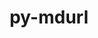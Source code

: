 ---
title: "py-mdurl"
layout: cache
categories: [package, develop]
meta: {"compilers": ["apple-clang@=15.0.0", "gcc@=13.2.0", "gcc@=7.5.0"], "num_specs": 36, "num_specs_by_stack": {"ml-darwin-aarch64-mps": 1, "ml-linux-aarch64-cpu": 6, "ml-linux-aarch64-cuda": 7, "ml-linux-x86_64-cpu": 7, "ml-linux-x86_64-cuda": 6, "ml-linux-x86_64-rocm": 7, "radiuss": 12, "root": 36}, "oss": ["ubuntu18.04", "ubuntu24.04", "ventura"], "platforms": ["darwin", "linux"], "stacks": ["ml-darwin-aarch64-mps", "ml-linux-aarch64-cpu", "ml-linux-aarch64-cuda", "ml-linux-x86_64-cpu", "ml-linux-x86_64-cuda", "ml-linux-x86_64-rocm", "radiuss", "root"], "targets": ["aarch64", "x86_64_v3"], "versions": ["0.1.2"]}
spec_details: [{"compiler": "apple-clang@=15.0.0", "hash": "gsxcx374lhddjc26use3re52eawwvzhx", "os": "ventura", "platform": "darwin", "size": "-", "stacks": ["ml-darwin-aarch64-mps", "root"], "tarball": "https://binaries.spack.io/develop/build_cache/darwin-ventura-aarch64/apple-clang-15.0.0/py-mdurl-0.1.2/darwin-ventura-aarch64-apple-clang-15.0.0-py-mdurl-0.1.2-gsxcx374lhddjc26use3re52eawwvzhx.spack", "target": "aarch64", "variants": ["build_system=python_pip"], "versions": ["0.1.2"]}, {"compiler": "gcc@=7.5.0", "hash": "gq2lefcumvjnhesfd6up6xelhursrr2c", "os": "ubuntu18.04", "platform": "linux", "size": "-", "stacks": ["radiuss", "root"], "tarball": "https://binaries.spack.io/develop/build_cache/linux-ubuntu18.04-x86_64_v3/gcc-7.5.0/py-mdurl-0.1.2/linux-ubuntu18.04-x86_64_v3-gcc-7.5.0-py-mdurl-0.1.2-gq2lefcumvjnhesfd6up6xelhursrr2c.spack", "target": "x86_64_v3", "variants": ["build_system=python_pip"], "versions": ["0.1.2"]}, {"compiler": "gcc@=7.5.0", "hash": "kwidp5nl62b5nhiskum3kgbdmptvtuhu", "os": "ubuntu18.04", "platform": "linux", "size": "-", "stacks": ["radiuss", "root"], "tarball": "https://binaries.spack.io/develop/build_cache/linux-ubuntu18.04-x86_64_v3/gcc-7.5.0/py-mdurl-0.1.2/linux-ubuntu18.04-x86_64_v3-gcc-7.5.0-py-mdurl-0.1.2-kwidp5nl62b5nhiskum3kgbdmptvtuhu.spack", "target": "x86_64_v3", "variants": ["build_system=python_pip"], "versions": ["0.1.2"]}, {"compiler": "gcc@=7.5.0", "hash": "dnaf425yf2vwb4v54hppvr7jn2muertc", "os": "ubuntu18.04", "platform": "linux", "size": "-", "stacks": ["radiuss", "root"], "tarball": "https://binaries.spack.io/develop/build_cache/linux-ubuntu18.04-x86_64_v3/gcc-7.5.0/py-mdurl-0.1.2/linux-ubuntu18.04-x86_64_v3-gcc-7.5.0-py-mdurl-0.1.2-dnaf425yf2vwb4v54hppvr7jn2muertc.spack", "target": "x86_64_v3", "variants": ["build_system=python_pip"], "versions": ["0.1.2"]}, {"compiler": "gcc@=7.5.0", "hash": "fzfkv2qope7w3jtugnpmwc2untekgetl", "os": "ubuntu18.04", "platform": "linux", "size": "-", "stacks": ["root"], "tarball": "https://binaries.spack.io/develop/build_cache/linux-ubuntu18.04-x86_64_v3/gcc-7.5.0/py-mdurl-0.1.2/linux-ubuntu18.04-x86_64_v3-gcc-7.5.0-py-mdurl-0.1.2-fzfkv2qope7w3jtugnpmwc2untekgetl.spack", "target": "x86_64_v3", "variants": ["build_system=python_pip"], "versions": ["0.1.2"]}, {"compiler": "gcc@=7.5.0", "hash": "ktsmxnkgrkmidg2nv2kugdkfxigl3bct", "os": "ubuntu18.04", "platform": "linux", "size": "-", "stacks": ["radiuss", "root"], "tarball": "https://binaries.spack.io/develop/build_cache/linux-ubuntu18.04-x86_64_v3/gcc-7.5.0/py-mdurl-0.1.2/linux-ubuntu18.04-x86_64_v3-gcc-7.5.0-py-mdurl-0.1.2-ktsmxnkgrkmidg2nv2kugdkfxigl3bct.spack", "target": "x86_64_v3", "variants": ["build_system=python_pip"], "versions": ["0.1.2"]}, {"compiler": "gcc@=7.5.0", "hash": "totucsh43ko4grgv7serbccvxndvxh2s", "os": "ubuntu18.04", "platform": "linux", "size": "-", "stacks": ["radiuss", "root"], "tarball": "https://binaries.spack.io/develop/build_cache/linux-ubuntu18.04-x86_64_v3/gcc-7.5.0/py-mdurl-0.1.2/linux-ubuntu18.04-x86_64_v3-gcc-7.5.0-py-mdurl-0.1.2-totucsh43ko4grgv7serbccvxndvxh2s.spack", "target": "x86_64_v3", "variants": ["build_system=python_pip"], "versions": ["0.1.2"]}, {"compiler": "gcc@=7.5.0", "hash": "m2mkbbshmy4uq5ht7qpnb4ihpvknfevs", "os": "ubuntu18.04", "platform": "linux", "size": "-", "stacks": ["radiuss", "root"], "tarball": "https://binaries.spack.io/develop/build_cache/linux-ubuntu18.04-x86_64_v3/gcc-7.5.0/py-mdurl-0.1.2/linux-ubuntu18.04-x86_64_v3-gcc-7.5.0-py-mdurl-0.1.2-m2mkbbshmy4uq5ht7qpnb4ihpvknfevs.spack", "target": "x86_64_v3", "variants": ["build_system=python_pip"], "versions": ["0.1.2"]}, {"compiler": "gcc@=7.5.0", "hash": "g373h23ya2vpgy63icqnsbuurq5wnzbp", "os": "ubuntu18.04", "platform": "linux", "size": "-", "stacks": ["radiuss", "root"], "tarball": "https://binaries.spack.io/develop/build_cache/linux-ubuntu18.04-x86_64_v3/gcc-7.5.0/py-mdurl-0.1.2/linux-ubuntu18.04-x86_64_v3-gcc-7.5.0-py-mdurl-0.1.2-g373h23ya2vpgy63icqnsbuurq5wnzbp.spack", "target": "x86_64_v3", "variants": ["build_system=python_pip"], "versions": ["0.1.2"]}, {"compiler": "gcc@=7.5.0", "hash": "hkoyzbytqwtasz3jrpba4yznvp75w4tg", "os": "ubuntu18.04", "platform": "linux", "size": "-", "stacks": ["radiuss", "root"], "tarball": "https://binaries.spack.io/develop/build_cache/linux-ubuntu18.04-x86_64_v3/gcc-7.5.0/py-mdurl-0.1.2/linux-ubuntu18.04-x86_64_v3-gcc-7.5.0-py-mdurl-0.1.2-hkoyzbytqwtasz3jrpba4yznvp75w4tg.spack", "target": "x86_64_v3", "variants": ["build_system=python_pip"], "versions": ["0.1.2"]}, {"compiler": "gcc@=7.5.0", "hash": "tklmfceyvbv26mp3adyldlawaqdjwkp2", "os": "ubuntu18.04", "platform": "linux", "size": "-", "stacks": ["radiuss", "root"], "tarball": "https://binaries.spack.io/develop/build_cache/linux-ubuntu18.04-x86_64_v3/gcc-7.5.0/py-mdurl-0.1.2/linux-ubuntu18.04-x86_64_v3-gcc-7.5.0-py-mdurl-0.1.2-tklmfceyvbv26mp3adyldlawaqdjwkp2.spack", "target": "x86_64_v3", "variants": ["build_system=python_pip"], "versions": ["0.1.2"]}, {"compiler": "gcc@=7.5.0", "hash": "5qds3ame6j7zdta2kkx2pjqf7avhc5sq", "os": "ubuntu18.04", "platform": "linux", "size": "-", "stacks": ["radiuss", "root"], "tarball": "https://binaries.spack.io/develop/build_cache/linux-ubuntu18.04-x86_64_v3/gcc-7.5.0/py-mdurl-0.1.2/linux-ubuntu18.04-x86_64_v3-gcc-7.5.0-py-mdurl-0.1.2-5qds3ame6j7zdta2kkx2pjqf7avhc5sq.spack", "target": "x86_64_v3", "variants": ["build_system=python_pip"], "versions": ["0.1.2"]}, {"compiler": "gcc@=7.5.0", "hash": "kh7cxgo6zy4hc42svdiwfqgyvims5ygs", "os": "ubuntu18.04", "platform": "linux", "size": "-", "stacks": ["root"], "tarball": "https://binaries.spack.io/develop/build_cache/linux-ubuntu18.04-x86_64_v3/gcc-7.5.0/py-mdurl-0.1.2/linux-ubuntu18.04-x86_64_v3-gcc-7.5.0-py-mdurl-0.1.2-kh7cxgo6zy4hc42svdiwfqgyvims5ygs.spack", "target": "x86_64_v3", "variants": ["build_system=python_pip"], "versions": ["0.1.2"]}, {"compiler": "gcc@=7.5.0", "hash": "fcfv6f4haajrtyigcwhb5isvmavwfinf", "os": "ubuntu18.04", "platform": "linux", "size": "-", "stacks": ["radiuss", "root"], "tarball": "https://binaries.spack.io/develop/build_cache/linux-ubuntu18.04-x86_64_v3/gcc-7.5.0/py-mdurl-0.1.2/linux-ubuntu18.04-x86_64_v3-gcc-7.5.0-py-mdurl-0.1.2-fcfv6f4haajrtyigcwhb5isvmavwfinf.spack", "target": "x86_64_v3", "variants": ["build_system=python_pip"], "versions": ["0.1.2"]}, {"compiler": "gcc@=7.5.0", "hash": "zeihm7fd5e6752rmnmbx64vx6p557net", "os": "ubuntu18.04", "platform": "linux", "size": "-", "stacks": ["radiuss", "root"], "tarball": "https://binaries.spack.io/develop/build_cache/linux-ubuntu18.04-x86_64_v3/gcc-7.5.0/py-mdurl-0.1.2/linux-ubuntu18.04-x86_64_v3-gcc-7.5.0-py-mdurl-0.1.2-zeihm7fd5e6752rmnmbx64vx6p557net.spack", "target": "x86_64_v3", "variants": ["build_system=python_pip"], "versions": ["0.1.2"]}, {"compiler": "gcc@=13.2.0", "hash": "urawcasqipxh5tcoxnctyol4raog77lc", "os": "ubuntu24.04", "platform": "linux", "size": "-", "stacks": ["ml-linux-aarch64-cpu", "ml-linux-aarch64-cuda", "root"], "tarball": "https://binaries.spack.io/develop/build_cache/linux-ubuntu24.04-aarch64/gcc-13.2.0/py-mdurl-0.1.2/linux-ubuntu24.04-aarch64-gcc-13.2.0-py-mdurl-0.1.2-urawcasqipxh5tcoxnctyol4raog77lc.spack", "target": "aarch64", "variants": ["build_system=python_pip"], "versions": ["0.1.2"]}, {"compiler": "gcc@=13.2.0", "hash": "daoeiwvowdvjk5oep7oiiuglwryp5dke", "os": "ubuntu24.04", "platform": "linux", "size": "-", "stacks": ["ml-linux-aarch64-cpu", "ml-linux-aarch64-cuda", "root"], "tarball": "https://binaries.spack.io/develop/build_cache/linux-ubuntu24.04-aarch64/gcc-13.2.0/py-mdurl-0.1.2/linux-ubuntu24.04-aarch64-gcc-13.2.0-py-mdurl-0.1.2-daoeiwvowdvjk5oep7oiiuglwryp5dke.spack", "target": "aarch64", "variants": ["build_system=python_pip"], "versions": ["0.1.2"]}, {"compiler": "gcc@=13.2.0", "hash": "k632mjohiwbkb5aykebihk4533sh5hgu", "os": "ubuntu24.04", "platform": "linux", "size": "-", "stacks": ["ml-linux-aarch64-cpu", "ml-linux-aarch64-cuda", "root"], "tarball": "https://binaries.spack.io/develop/build_cache/linux-ubuntu24.04-aarch64/gcc-13.2.0/py-mdurl-0.1.2/linux-ubuntu24.04-aarch64-gcc-13.2.0-py-mdurl-0.1.2-k632mjohiwbkb5aykebihk4533sh5hgu.spack", "target": "aarch64", "variants": ["build_system=python_pip"], "versions": ["0.1.2"]}, {"compiler": "gcc@=13.2.0", "hash": "sohem26gq6ddphgavtmbqa2vuod6ufuc", "os": "ubuntu24.04", "platform": "linux", "size": "-", "stacks": ["ml-linux-aarch64-cpu", "ml-linux-aarch64-cuda", "root"], "tarball": "https://binaries.spack.io/develop/build_cache/linux-ubuntu24.04-aarch64/gcc-13.2.0/py-mdurl-0.1.2/linux-ubuntu24.04-aarch64-gcc-13.2.0-py-mdurl-0.1.2-sohem26gq6ddphgavtmbqa2vuod6ufuc.spack", "target": "aarch64", "variants": ["build_system=python_pip"], "versions": ["0.1.2"]}, {"compiler": "gcc@=13.2.0", "hash": "kpje3slvmlqhzxk5insvl3qggkjzor2j", "os": "ubuntu24.04", "platform": "linux", "size": "-", "stacks": ["ml-linux-aarch64-cpu", "ml-linux-aarch64-cuda", "root"], "tarball": "https://binaries.spack.io/develop/build_cache/linux-ubuntu24.04-aarch64/gcc-13.2.0/py-mdurl-0.1.2/linux-ubuntu24.04-aarch64-gcc-13.2.0-py-mdurl-0.1.2-kpje3slvmlqhzxk5insvl3qggkjzor2j.spack", "target": "aarch64", "variants": ["build_system=python_pip"], "versions": ["0.1.2"]}, {"compiler": "gcc@=13.2.0", "hash": "7s73oqieg2hwmyfihnxu4pld4ikikyxs", "os": "ubuntu24.04", "platform": "linux", "size": "-", "stacks": ["ml-linux-aarch64-cpu", "ml-linux-aarch64-cuda", "root"], "tarball": "https://binaries.spack.io/develop/build_cache/linux-ubuntu24.04-aarch64/gcc-13.2.0/py-mdurl-0.1.2/linux-ubuntu24.04-aarch64-gcc-13.2.0-py-mdurl-0.1.2-7s73oqieg2hwmyfihnxu4pld4ikikyxs.spack", "target": "aarch64", "variants": ["build_system=python_pip"], "versions": ["0.1.2"]}, {"compiler": "gcc@=13.2.0", "hash": "o5yvnucwqeipjq2wyhfuvb2n5rbzszm5", "os": "ubuntu24.04", "platform": "linux", "size": "-", "stacks": ["ml-linux-aarch64-cuda", "root"], "tarball": "https://binaries.spack.io/develop/build_cache/linux-ubuntu24.04-aarch64/gcc-13.2.0/py-mdurl-0.1.2/linux-ubuntu24.04-aarch64-gcc-13.2.0-py-mdurl-0.1.2-o5yvnucwqeipjq2wyhfuvb2n5rbzszm5.spack", "target": "aarch64", "variants": ["build_system=python_pip"], "versions": ["0.1.2"]}, {"compiler": "gcc@=13.2.0", "hash": "gr6hsghp2gydtxua2zsblklsxcpn4ves", "os": "ubuntu24.04", "platform": "linux", "size": "-", "stacks": ["ml-linux-x86_64-rocm", "root"], "tarball": "https://binaries.spack.io/develop/build_cache/linux-ubuntu24.04-x86_64_v3/gcc-13.2.0/py-mdurl-0.1.2/linux-ubuntu24.04-x86_64_v3-gcc-13.2.0-py-mdurl-0.1.2-gr6hsghp2gydtxua2zsblklsxcpn4ves.spack", "target": "x86_64_v3", "variants": ["build_system=python_pip"], "versions": ["0.1.2"]}, {"compiler": "gcc@=13.2.0", "hash": "idnhjhqwegcxzqmm3tuwfdagzg5c4ehm", "os": "ubuntu24.04", "platform": "linux", "size": "-", "stacks": ["ml-linux-x86_64-rocm", "root"], "tarball": "https://binaries.spack.io/develop/build_cache/linux-ubuntu24.04-x86_64_v3/gcc-13.2.0/py-mdurl-0.1.2/linux-ubuntu24.04-x86_64_v3-gcc-13.2.0-py-mdurl-0.1.2-idnhjhqwegcxzqmm3tuwfdagzg5c4ehm.spack", "target": "x86_64_v3", "variants": ["build_system=python_pip"], "versions": ["0.1.2"]}, {"compiler": "gcc@=13.2.0", "hash": "lvnhcwsgh4uayootif3ilt3q2tlarswa", "os": "ubuntu24.04", "platform": "linux", "size": "-", "stacks": ["ml-linux-x86_64-rocm", "root"], "tarball": "https://binaries.spack.io/develop/build_cache/linux-ubuntu24.04-x86_64_v3/gcc-13.2.0/py-mdurl-0.1.2/linux-ubuntu24.04-x86_64_v3-gcc-13.2.0-py-mdurl-0.1.2-lvnhcwsgh4uayootif3ilt3q2tlarswa.spack", "target": "x86_64_v3", "variants": ["build_system=python_pip"], "versions": ["0.1.2"]}, {"compiler": "gcc@=13.2.0", "hash": "y5lx7gjk4sheb7fb3sclc4paxrj2pwmq", "os": "ubuntu24.04", "platform": "linux", "size": "-", "stacks": ["ml-linux-x86_64-rocm", "root"], "tarball": "https://binaries.spack.io/develop/build_cache/linux-ubuntu24.04-x86_64_v3/gcc-13.2.0/py-mdurl-0.1.2/linux-ubuntu24.04-x86_64_v3-gcc-13.2.0-py-mdurl-0.1.2-y5lx7gjk4sheb7fb3sclc4paxrj2pwmq.spack", "target": "x86_64_v3", "variants": ["build_system=python_pip"], "versions": ["0.1.2"]}, {"compiler": "gcc@=13.2.0", "hash": "xoig6ec5zfqtrsqtrd7so5brq2ybmvyp", "os": "ubuntu24.04", "platform": "linux", "size": "-", "stacks": ["ml-linux-x86_64-cpu", "root"], "tarball": "https://binaries.spack.io/develop/build_cache/linux-ubuntu24.04-x86_64_v3/gcc-13.2.0/py-mdurl-0.1.2/linux-ubuntu24.04-x86_64_v3-gcc-13.2.0-py-mdurl-0.1.2-xoig6ec5zfqtrsqtrd7so5brq2ybmvyp.spack", "target": "x86_64_v3", "variants": ["build_system=python_pip"], "versions": ["0.1.2"]}, {"compiler": "gcc@=13.2.0", "hash": "hv6ruqnqxag3snrr66vedfkaazl24jjf", "os": "ubuntu24.04", "platform": "linux", "size": "-", "stacks": ["ml-linux-x86_64-rocm", "root"], "tarball": "https://binaries.spack.io/develop/build_cache/linux-ubuntu24.04-x86_64_v3/gcc-13.2.0/py-mdurl-0.1.2/linux-ubuntu24.04-x86_64_v3-gcc-13.2.0-py-mdurl-0.1.2-hv6ruqnqxag3snrr66vedfkaazl24jjf.spack", "target": "x86_64_v3", "variants": ["build_system=python_pip"], "versions": ["0.1.2"]}, {"compiler": "gcc@=13.2.0", "hash": "wwwnrsee6fbmoorvbxpyhtcx2bwdmteq", "os": "ubuntu24.04", "platform": "linux", "size": "-", "stacks": ["ml-linux-x86_64-cpu", "ml-linux-x86_64-cuda", "root"], "tarball": "https://binaries.spack.io/develop/build_cache/linux-ubuntu24.04-x86_64_v3/gcc-13.2.0/py-mdurl-0.1.2/linux-ubuntu24.04-x86_64_v3-gcc-13.2.0-py-mdurl-0.1.2-wwwnrsee6fbmoorvbxpyhtcx2bwdmteq.spack", "target": "x86_64_v3", "variants": ["build_system=python_pip"], "versions": ["0.1.2"]}, {"compiler": "gcc@=13.2.0", "hash": "5alpghzaafurlakhp6l56bh4jztsjxfo", "os": "ubuntu24.04", "platform": "linux", "size": "-", "stacks": ["ml-linux-x86_64-cpu", "ml-linux-x86_64-cuda", "root"], "tarball": "https://binaries.spack.io/develop/build_cache/linux-ubuntu24.04-x86_64_v3/gcc-13.2.0/py-mdurl-0.1.2/linux-ubuntu24.04-x86_64_v3-gcc-13.2.0-py-mdurl-0.1.2-5alpghzaafurlakhp6l56bh4jztsjxfo.spack", "target": "x86_64_v3", "variants": ["build_system=python_pip"], "versions": ["0.1.2"]}, {"compiler": "gcc@=13.2.0", "hash": "yvqocbmbdg46zebu6bkcxk22q7tvnukw", "os": "ubuntu24.04", "platform": "linux", "size": "-", "stacks": ["ml-linux-x86_64-cpu", "ml-linux-x86_64-cuda", "root"], "tarball": "https://binaries.spack.io/develop/build_cache/linux-ubuntu24.04-x86_64_v3/gcc-13.2.0/py-mdurl-0.1.2/linux-ubuntu24.04-x86_64_v3-gcc-13.2.0-py-mdurl-0.1.2-yvqocbmbdg46zebu6bkcxk22q7tvnukw.spack", "target": "x86_64_v3", "variants": ["build_system=python_pip"], "versions": ["0.1.2"]}, {"compiler": "gcc@=13.2.0", "hash": "46i3j766rcecaqtoye6qose6fcnrr3jk", "os": "ubuntu24.04", "platform": "linux", "size": "-", "stacks": ["ml-linux-x86_64-cpu", "ml-linux-x86_64-cuda", "root"], "tarball": "https://binaries.spack.io/develop/build_cache/linux-ubuntu24.04-x86_64_v3/gcc-13.2.0/py-mdurl-0.1.2/linux-ubuntu24.04-x86_64_v3-gcc-13.2.0-py-mdurl-0.1.2-46i3j766rcecaqtoye6qose6fcnrr3jk.spack", "target": "x86_64_v3", "variants": ["build_system=python_pip"], "versions": ["0.1.2"]}, {"compiler": "gcc@=13.2.0", "hash": "zdxxs4fxikm6fp3nri66lzmp7sdsrmok", "os": "ubuntu24.04", "platform": "linux", "size": "-", "stacks": ["ml-linux-x86_64-cpu", "ml-linux-x86_64-cuda", "root"], "tarball": "https://binaries.spack.io/develop/build_cache/linux-ubuntu24.04-x86_64_v3/gcc-13.2.0/py-mdurl-0.1.2/linux-ubuntu24.04-x86_64_v3-gcc-13.2.0-py-mdurl-0.1.2-zdxxs4fxikm6fp3nri66lzmp7sdsrmok.spack", "target": "x86_64_v3", "variants": ["build_system=python_pip"], "versions": ["0.1.2"]}, {"compiler": "gcc@=13.2.0", "hash": "ogiwabj7jc5ksjiwjb2i6vujnjgysglc", "os": "ubuntu24.04", "platform": "linux", "size": "-", "stacks": ["ml-linux-x86_64-cpu", "ml-linux-x86_64-cuda", "root"], "tarball": "https://binaries.spack.io/develop/build_cache/linux-ubuntu24.04-x86_64_v3/gcc-13.2.0/py-mdurl-0.1.2/linux-ubuntu24.04-x86_64_v3-gcc-13.2.0-py-mdurl-0.1.2-ogiwabj7jc5ksjiwjb2i6vujnjgysglc.spack", "target": "x86_64_v3", "variants": ["build_system=python_pip"], "versions": ["0.1.2"]}, {"compiler": "gcc@=13.2.0", "hash": "btfctmburgnyiyxct4dg23r4yqbfgkv5", "os": "ubuntu24.04", "platform": "linux", "size": "-", "stacks": ["ml-linux-x86_64-rocm", "root"], "tarball": "https://binaries.spack.io/develop/build_cache/linux-ubuntu24.04-x86_64_v3/gcc-13.2.0/py-mdurl-0.1.2/linux-ubuntu24.04-x86_64_v3-gcc-13.2.0-py-mdurl-0.1.2-btfctmburgnyiyxct4dg23r4yqbfgkv5.spack", "target": "x86_64_v3", "variants": ["build_system=python_pip"], "versions": ["0.1.2"]}, {"compiler": "gcc@=13.2.0", "hash": "upoaitsuqnc62q5nasvbodnqvfoxdg3u", "os": "ubuntu24.04", "platform": "linux", "size": "-", "stacks": ["ml-linux-x86_64-rocm", "root"], "tarball": "https://binaries.spack.io/develop/build_cache/linux-ubuntu24.04-x86_64_v3/gcc-13.2.0/py-mdurl-0.1.2/linux-ubuntu24.04-x86_64_v3-gcc-13.2.0-py-mdurl-0.1.2-upoaitsuqnc62q5nasvbodnqvfoxdg3u.spack", "target": "x86_64_v3", "variants": ["build_system=python_pip"], "versions": ["0.1.2"]}]
---